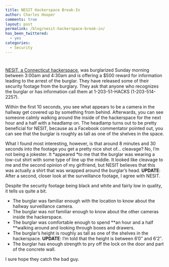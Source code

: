 ```yaml
---
title: NESIT Hackerspace Break-In
author: Charles Hooper
comments: true
layout: post
permalink: /blog/nesit-hackerspace-break-in/
has_been_twittered:
  - yes
categories:
  - Security
---
```

# 

[NESIT, a Connecticut hackerspace][1], was burglarized Sunday morning between 3:00am and 4:30am and is offering a $500 reward for information leading to the arrest of the burglar. They have released some of their security footage from the burglary. They ask that anyone who recognizes the burglar or has information call them at 1-203-51-HACKS (1-203-514-2257).

 [1]: http://www.nesit.net/

Within the first 10 seconds, you see what appears to be a camera in the hallway get covered up by something from behind. Afterwards, you can see someone calmly walking around the inside of the hackerspace for the next hour and a half with a headlamp on. The headlamp turns out to be pretty beneficial for NESIT, because as a Facebook commentator pointed out, you can see that the burglar is roughly as tall as one of the shelves in the space.

What I found most interesting, however, is that around 8 minutes and 30 seconds into the footage you get a pretty nice shot of… cleavage? No, I’m not being a jokester. It *appeared *to me that the burglar was wearing a low-cut shirt with some type of line up the middle. It looked like cleavage to me and the second opinion of my girlfriend, but NESIT believes that this was actually a shirt that was wrapped around the burglar’s head. **UPDATE**: After a second, closer look at the surveillance footage, I agree with NESIT.

Despite the security footage being black and white and fairly low in quality, it tells us quite a bit.

*   The burglar was familiar enough with the location to know about the hallway surveillance camera.
*   The burglar was *not* familiar enough to know about the other cameras inside the hackerspace.
*   The burglar was comfortable enough to spend **an hour and a half **walking around and looking through boxes and drawers.
*   The burglar’s height is roughly as tall as one of the shelves in the hackerspace. **UPDATE**: I’m told that the height is between 6’0″ and 6’2″.
*   The burglar has enough strength to pry off the lock on the door and part of the concrete wall.

I sure hope they catch the bad guy.